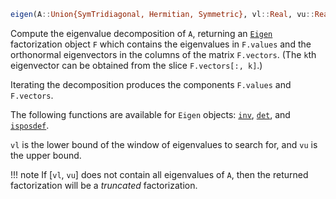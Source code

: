 ```julia
eigen(A::Union{SymTridiagonal, Hermitian, Symmetric}, vl::Real, vu::Real) -> Eigen
```

Compute the eigenvalue decomposition of `A`, returning an [`Eigen`](@ref) factorization object `F` which contains the eigenvalues in `F.values` and the orthonormal eigenvectors in the columns of the matrix `F.vectors`. (The `k`th eigenvector can be obtained from the slice `F.vectors[:, k]`.)

Iterating the decomposition produces the components `F.values` and `F.vectors`.

The following functions are available for `Eigen` objects: [`inv`](@ref), [`det`](@ref), and [`isposdef`](@ref).

`vl` is the lower bound of the window of eigenvalues to search for, and `vu` is the upper bound.

!!! note
    If [`vl`, `vu`] does not contain all eigenvalues of `A`, then the returned factorization will be a *truncated* factorization.

